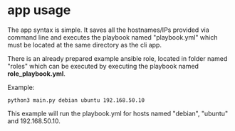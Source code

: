 # app usage

The app syntax is simple. It saves all the hostnames/IPs provided via command line and executes the playbook named "playbook.yml" which must be located at the same directory as the cli app.

There is an already prepared example ansible role, 
located in folder named "roles" which can be executed by executing the playbook named **role_playbook.yml**.

Example:

    python3 main.py debian ubuntu 192.168.50.10

This example will run the playbook.yml for hosts named "debian", "ubuntu" and 192.168.50.10.

